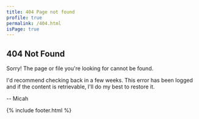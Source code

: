 ```yaml
---
title: 404 Page not found
profile: true
permalink: /404.html
isPage: true
---
```


## 404 Not Found

Sorry! The page or file you're looking for cannot be found. 

I'd recommend checking back in a few weeks. This error has been logged and if the content is retrievable, I'll do my best to restore it.

-- Micah

{% include footer.html %}